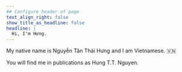 ```yaml
---
## Configure header of page
text_align_right: false
show_title_as_headline: false
headline: |
  Hi, I'm Hưng.
---
```


<!-- this is a subheadline -->
My native name is Nguyễn Tân Thái Hưng and I am Vietnamese. :vietnam:

You will find me in publications as Hung T.T. Nguyen.
 
